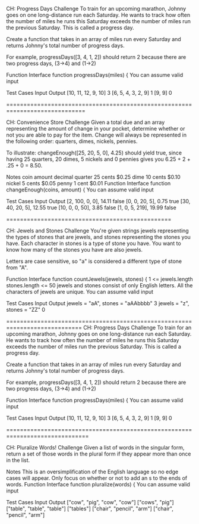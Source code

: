 CH: Progress Days
Challenge
To train for an upcoming marathon, Johnny goes on one long-distance run each Saturday. He wants to track how often the number of miles he runs this Saturday exceeds the number of miles run the previous Saturday. This is called a progress day.

Create a function that takes in an array of miles run every Saturday and returns Johnny's total number of progress days.

For example, progressDays([3, 4, 1, 2]) should return 2 because there are two progress days, (3->4) and (1->2)

Function Interface
function progressDays(miles) {
You can assume valid input

Test Cases
Input Output
[10, 11, 12, 9, 10] 3
[6, 5, 4, 3, 2, 9] 1
[9, 9] 0

=============================================================================

CH: Convenience Store
Challenge
Given a total due and an array representing the amount of change in your pocket, determine whether or not you are able to pay for the item. Change will always be represented in the following order: quarters, dimes, nickels, pennies.

To illustrate: changeEnough([25, 20, 5, 0], 4.25) should yield true, since having 25 quarters, 20 dimes, 5 nickels and 0 pennies gives you 6.25 + 2 + .25 + 0 = 8.50.

Notes
coin amount decimal
quarter 25 cents $0.25
dime 10 cents $0.10
nickel 5 cents $0.05
penny 1 cent $0.01
Function Interface
function changeEnough(coins, amount) {
You can assume valid input

Test Cases
Input Output
[2, 100, 0, 0], 14.11 false
[0, 0, 20, 5], 0.75 true
[30, 40, 20, 5], 12.55 true
[10, 0, 0, 50], 3.85 false
[1, 0, 5, 219], 19.99 false

================================================

CH: Jewels and Stones
Challenge
You're given strings jewels representing the types of stones that are jewels, and stones representing the stones you have. Each character in stones is a type of stone you have. You want to know how many of the stones you have are also jewels.

Letters are case sensitive, so "a" is considered a different type of stone from "A".

Function Interface
function countJewels(jewels, stones) {
1 <= jewels.length
stones.length <= 50
jewels and stones consist of only English letters.
All the characters of jewels are unique.
You can assume valid input

Test Cases
Input Output
jewels = "aA", stones = "aAAbbbb" 3
jewels = "z", stones = "ZZ" 0

============================================================================
CH: Progress Days
Challenge
To train for an upcoming marathon, Johnny goes on one long-distance run each Saturday. He wants to track how often the number of miles he runs this Saturday exceeds the number of miles run the previous Saturday. This is called a progress day.

Create a function that takes in an array of miles run every Saturday and returns Johnny's total number of progress days.

For example, progressDays([3, 4, 1, 2]) should return 2 because there are two progress days, (3->4) and (1->2)

Function Interface
function progressDays(miles) {
You can assume valid input

Test Cases
Input Output
[10, 11, 12, 9, 10] 3
[6, 5, 4, 3, 2, 9] 1
[9, 9] 0

==============================================================================

CH: Pluralize Words!
Challenge
Given a list of words in the singular form, return a set of those words in the plural form if they appear more than once in the list.

Notes
This is an oversimplification of the English language so no edge cases will appear.
Only focus on whether or not to add an s to the ends of words.
Function Interface
function pluralize(words) {
You can assume valid input

Test Cases
Input Output
["cow", "pig", "cow", "cow"] ["cows", "pig"]
["table", "table", "table"] ["tables"]
["chair", "pencil", "arm"] ["chair", "pencil", "arm"]

